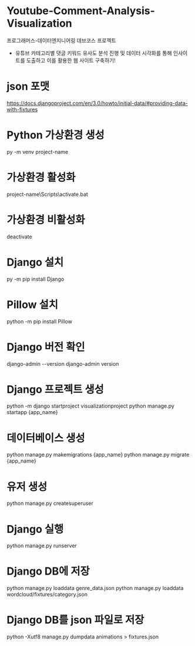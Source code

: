 # Youtube-Comment-Analysis-Visualization


프로그래머스-데이터엔지니어링 데브코스 프로젝트 

- 유튜브 카테고리별 댓글 키워드 유사도 분석 진행 및 데이터 시각화를 통해 인사이트를 도출하고 이를 활용한 웹 사이트 구축하기!

# json 포맷
https://docs.djangoproject.com/en/3.0/howto/initial-data/#providing-data-with-fixtures

# Python 가상환경 생성
py -m venv project-name
# 가상환경 활성화
project-name\Scripts\activate.bat
# 가상환경 비활성화
deactivate

# Django 설치
py -m pip install Django
# Pillow 설치
python -m pip install Pillow

# Django 버전 확인
django-admin --version
django-admin version

# Django 프로젝트 생성
python -m django startproject visualizationproject
python manage.py startapp {app_name}

# 데이터베이스 생성
python manage.py makemigrations {app_name}
python manage.py migrate {app_name}

# 유저 생성
python manage.py createsuperuser

# Django 실행
python manage.py runserver

# Django DB에 저장
python manage.py loaddata genre_data.json
python manage.py loaddata wordcloud/fixtures/category.json

# Django DB를 json 파일로 저장
python -Xutf8 manage.py dumpdata animations > fixtures.json